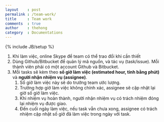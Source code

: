 ```yaml
---
layout    : post
permalink : /team-work/
title     : Team work
comments  : true
author    : thehong
category  : Documentations
---
```

{% include JB/setup %}

1. Khi làm việc, online Skype để team có thể trao đổi khi cần thiết
2. Dùng Github/Bitbucket để quản lý mã nguồn, và tác vụ (task/issue). Mỗi thành viên phải có một
    account Github và Bitbucket.
3. Mỗi tasks sẽ kèm theo **số giờ làm việc (estimated hour, tính bằng phút)** và **người nhận nhiệm
    vụ (assignee)**.
    1. Số giờ làm việc này sẽ do trưởng team ước lượng.
    2. Trường hợp giờ làm việc không chính xác, assignee sẽ cập nhật lại giờ số giờ làm việc.
    3. Khi nhiệm vụ hoàn thành, người nhận nhiệm vụ có trách nhiệm đóng lại nhiệm vụ được giao.
    4. Đến cuối ngày làm việc, nếu task vẫn chưa xong, assignee có trách nhiệm cập nhật số giờ đã
        làm việc trong ngày với task.
